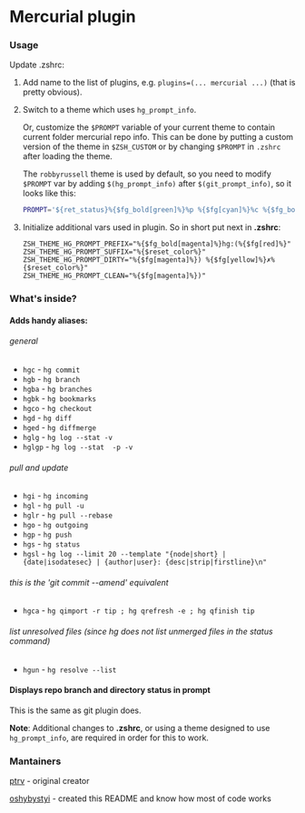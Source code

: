 # Mercurial plugin
### Usage
Update .zshrc:

1. Add name to the list of plugins, e.g. `plugins=(... mercurial ...)`
   (that is pretty obvious).
2. Switch to a theme which uses `hg_prompt_info`.

   Or, customize the `$PROMPT` variable of your current theme to contain current folder mercurial repo info. This can be done by putting a custom version of the theme in `$ZSH_CUSTOM` or by changing `$PROMPT` in `.zshrc` after loading the theme.

   The `robbyrussell` theme is used by default, so you need to modify `$PROMPT` var by adding `$(hg_prompt_info)` after `$(git_prompt_info)`, so it looks like this:

   ```zsh
   PROMPT='${ret_status}%{$fg_bold[green]%}%p %{$fg[cyan]%}%c %{$fg_bold[blue]%}$(git_prompt_info)$(hg_prompt_info)%{$fg_bold[blue]%} % %{$reset_color%}'
   ```

3. Initialize additional vars used in plugin. So in short put next in **.zshrc**:

   ```
   ZSH_THEME_HG_PROMPT_PREFIX="%{$fg_bold[magenta]%}hg:(%{$fg[red]%}"
   ZSH_THEME_HG_PROMPT_SUFFIX="%{$reset_color%}"
   ZSH_THEME_HG_PROMPT_DIRTY="%{$fg[magenta]%}) %{$fg[yellow]%}✗%{$reset_color%}"
   ZSH_THEME_HG_PROMPT_CLEAN="%{$fg[magenta]%})"
   ```

### What's inside?
#### Adds handy aliases:
###### general
* `hgc` - `hg commit`
* `hgb` - `hg branch`
* `hgba` - `hg branches`
* `hgbk` - `hg bookmarks`
* `hgco` - `hg checkout`
* `hgd`  - `hg diff`
* `hged` - `hg diffmerge`
* `hglg` - `hg log --stat -v`
* `hglgp` - `hg log --stat  -p -v`

###### pull and update
* `hgi` - `hg incoming`
* `hgl` - `hg pull -u`
* `hglr` - `hg pull --rebase`
* `hgo` - `hg outgoing`
* `hgp` - `hg push`
* `hgs` - `hg status`
* `hgsl` - `hg log --limit 20 --template "{node|short} | {date|isodatesec} | {author|user}: {desc|strip|firstline}\n"`

###### this is the 'git commit --amend' equivalent
* `hgca` - `hg qimport -r tip ; hg qrefresh -e ; hg qfinish tip`

###### list unresolved files (since hg does not list unmerged files in the status command)
* `hgun` - `hg resolve --list`

#### Displays repo branch and directory status in prompt
This is the same as git plugin does.

**Note**: Additional changes to **.zshrc**, or using a theme designed to use `hg_prompt_info`, are required in order for this to work.

### Mantainers
[ptrv](https://github.com/ptrv) - original creator

[oshybystyi](https://github.com/oshybystyi) - created this README and know how most of code works
